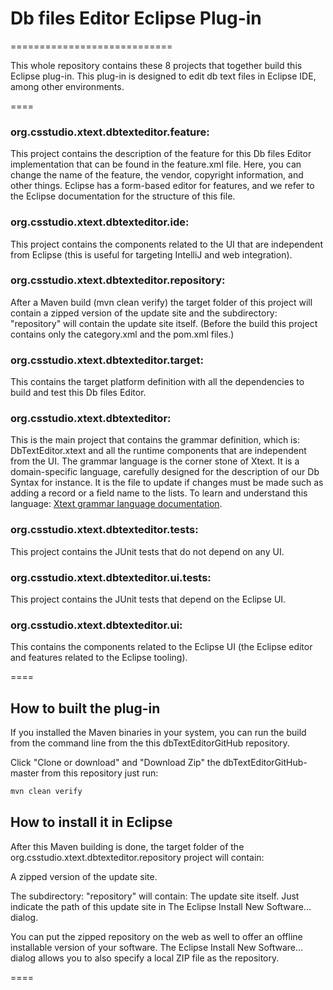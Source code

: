 # Db files Editor Eclipse Plug-in
============================

This whole repository contains these 8 projects that together build this Eclipse plug-in.
This plug-in is designed to edit db text files in Eclipse IDE, among other environments.


====

### org.csstudio.xtext.dbtexteditor.feature:
This project contains the description of the feature for this Db files Editor
implementation that can be found in the feature.xml file. Here, you can change
the name of the feature, the vendor, copyright information, and other things.
Eclipse has a form-based editor for features, and we refer to the Eclipse
documentation for the structure of this file.

### org.csstudio.xtext.dbtexteditor.ide:
This project contains the components related to the UI that are independent from
Eclipse (this is useful for targeting IntelliJ and web integration).

### org.csstudio.xtext.dbtexteditor.repository:
After a Maven build (mvn clean verify) the target folder of this project will
contain a zipped version of the update site and the subdirectory: "repository"
will contain the update site itself. (Before the build this project contains
only the category.xml and the pom.xml files.)

### org.csstudio.xtext.dbtexteditor.target:
This contains the target platform definition with all the dependencies to build
and test this Db files Editor.

### org.csstudio.xtext.dbtexteditor:
This is the main project that contains the grammar definition, which is:
DbTextEditor.xtext and all the runtime components that are independent from the
UI. The grammar language is the corner stone of Xtext. It is a domain-specific
language, carefully designed for the description of our Db Syntax for instance.
It is the file to update if changes must be made such as adding a record or a
field name to the lists. To learn and understand this language: [Xtext grammar language documentation](https://www.eclipse.org/Xtext/documentation/301_grammarlanguage.html).

### org.csstudio.xtext.dbtexteditor.tests:
This project contains the JUnit tests that do not depend on any UI.

### org.csstudio.xtext.dbtexteditor.ui.tests:
This project contains the JUnit tests that depend on the Eclipse UI.

### org.csstudio.xtext.dbtexteditor.ui:
This contains the components related to the Eclipse UI (the Eclipse editor and
features related to the Eclipse tooling).

====

## How to built the plug-in

If you installed the Maven binaries in your system, you can run the build from
the command line from the this dbTextEditorGitHub repository.

Click "Clone or download" and "Download Zip" the dbTextEditorGitHub-master
from this repository just run:

```bash
mvn clean verify
```

## How to install it in Eclipse

After this Maven building is done, the target folder of the
org.csstudio.xtext.dbtexteditor.repository project will contain:

A zipped version of the update site.

The subdirectory: "repository" will contain: The update site itself. Just
indicate the path of this update site in The Eclipse Install New Software...
dialog.

You can put the zipped repository on the web as well to offer an offline
installable version of your software. The Eclipse Install New Software... dialog
allows you to also specify a local ZIP file as the repository.

====
